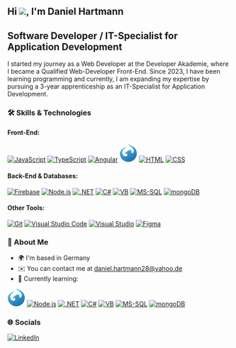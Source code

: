 ## Hi <img src="https://raw.githubusercontent.com/MartinHeinz/MartinHeinz/master/wave.gif" width="30px">, I'm Daniel Hartmann

## Software Developer / IT-Specialist for Application Development

I started my journey as a Web Developer at the Developer Akademie, where I became a Qualified Web-Developer Front-End. Since 2023, I have been learning programming and currently, I am expanding my expertise by pursuing a 3-year apprenticeship as an IT-Specialist for Application Development.

### 🛠 Skills & Technologies
#### Front-End:  
[<img src="https://cdn.jsdelivr.net/gh/devicons/devicon/icons/javascript/javascript-original.svg" height="40" alt="JavaScript" />](https://developer.mozilla.org/en-US/docs/Web/JavaScript)
[<img src="https://cdn.jsdelivr.net/gh/devicons/devicon/icons/typescript/typescript-original.svg" height="40" alt="TypeScript" />](https://www.typescriptlang.org/)
[<img src="https://cdn.jsdelivr.net/gh/devicons/devicon@latest/icons/angular/angular-original.svg" height="40" alt="Angular" />](https://angular.dev/)
[<img src="phenix_blue.png" height="40" alt="OpenUI5" />](https://openui5.org/)
[<img src="https://cdn.jsdelivr.net/gh/devicons/devicon/icons/html5/html5-original.svg" height="40" alt="HTML" />](https://developer.mozilla.org/de/docs/Glossary/HTML5)
[<img src="https://cdn.jsdelivr.net/gh/devicons/devicon/icons/css3/css3-original.svg" height="40" alt="CSS" />](https://developer.mozilla.org/en-US/docs/Web/CSS)

#### Back-End & Databases:  
[<img src="https://cdn.jsdelivr.net/gh/devicons/devicon/icons/firebase/firebase-plain.svg" height="40" alt="Firebase" />](https://firebase.google.com/)
[<img src="https://cdn.jsdelivr.net/gh/devicons/devicon@latest/icons/nodejs/nodejs-original-wordmark.svg" height="40" alt="Node.js" />](https://nodejs.org/)
[<img src="https://cdn.jsdelivr.net/gh/devicons/devicon@latest/icons/dot-net/dot-net-original-wordmark.svg" height="40" alt=".NET" />](https://dotnet.microsoft.com/en-us/)
[<img src="https://cdn.jsdelivr.net/gh/devicons/devicon@latest/icons/csharp/csharp-original.svg" height="40" alt="C#" />](https://learn.microsoft.com/en-us/dotnet/csharp/)
[<img src="https://cdn.jsdelivr.net/gh/devicons/devicon@latest/icons/visualbasic/visualbasic-original.svg" height="40" alt="VB" />](https://learn.microsoft.com/en-us/dotnet/visual-basic/)
[<img src="https://cdn.jsdelivr.net/gh/devicons/devicon@latest/icons/microsoftsqlserver/microsoftsqlserver-plain-wordmark.svg" height="40" alt="MS-SQL" />](https://www.microsoft.com/en-us/sql-server)
[<img src="https://cdn.jsdelivr.net/gh/devicons/devicon@latest/icons/mongodb/mongodb-original-wordmark.svg" height="40" alt="mongoDB" />](https://www.mongodb.com/)

#### Other Tools:  
[<img src="https://cdn.jsdelivr.net/gh/devicons/devicon/icons/git/git-original.svg" height="40" alt="Git" />](https://git-scm.com/)
[<img src="https://cdn.jsdelivr.net/gh/devicons/devicon@latest/icons/vscode/vscode-original.svg" height="40" alt="Visual Studio Code" />](https://code.visualstudio.com/)
[<img src="https://cdn.jsdelivr.net/gh/devicons/devicon@latest/icons/visualstudio/visualstudio-original.svg" height="40" alt="Visual Studio" />](https://visualstudio.microsoft.com/)
[<img src="https://cdn.jsdelivr.net/gh/devicons/devicon/icons/figma/figma-original.svg" height="40" alt="Figma" />](https://www.figma.com/)

### 📍 About Me
- 🌍 I'm based in Germany  
- ✉️ You can contact me at daniel.hartmann28@yahoo.de  
- 🧠 Currently learning:

[<img src="phenix_blue.png" height="40" alt="OpenUI5" />](https://openui5.org/)
[<img src="https://cdn.jsdelivr.net/gh/devicons/devicon@latest/icons/nodejs/nodejs-original-wordmark.svg" height="40" alt="Node.js" />](https://nodejs.org/)
[<img src="https://cdn.jsdelivr.net/gh/devicons/devicon@latest/icons/dot-net/dot-net-original-wordmark.svg" height="40" alt=".NET" />](https://dotnet.microsoft.com/en-us/)
[<img src="https://cdn.jsdelivr.net/gh/devicons/devicon@latest/icons/csharp/csharp-original.svg" height="40" alt="C#" />](https://learn.microsoft.com/en-us/dotnet/csharp/)
[<img src="https://cdn.jsdelivr.net/gh/devicons/devicon@latest/icons/visualbasic/visualbasic-original.svg" height="40" alt="VB" />](https://learn.microsoft.com/en-us/dotnet/visual-basic/)
[<img src="https://cdn.jsdelivr.net/gh/devicons/devicon@latest/icons/microsoftsqlserver/microsoftsqlserver-plain-wordmark.svg" height="40" alt="MS-SQL" />](https://www.microsoft.com/en-us/sql-server)
[<img src="https://cdn.jsdelivr.net/gh/devicons/devicon@latest/icons/mongodb/mongodb-original-wordmark.svg" height="40" alt="mongoDB" />](https://www.mongodb.com/)

### 🌐 Socials  
[<img src="https://cdn.jsdelivr.net/gh/devicons/devicon@latest/icons/linkedin/linkedin-original.svg" height="40" alt="LinkedIn" />](https://www.linkedin.com/in/daniel-hartmann-55a9b227a/)
